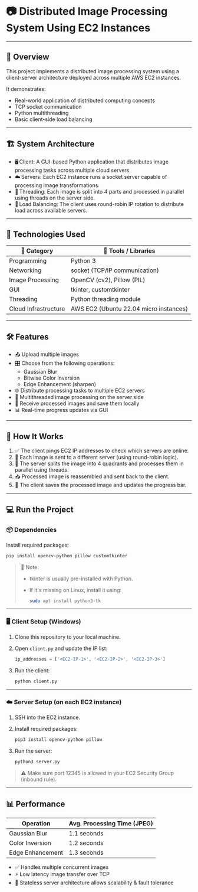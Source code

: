 # 📷 Distributed Image Processing System Using EC2 Instances

---

## 🧠 Overview

This project implements a distributed image processing system using a client-server architecture deployed across multiple AWS EC2 instances.

It demonstrates:

- Real-world application of distributed computing concepts
- TCP socket communication
- Python multithreading
- Basic client-side load balancing

---

## 🏗️ System Architecture

- 🖥️ Client: A GUI-based Python application that distributes image processing tasks across multiple cloud servers.
- ☁️ Servers: Each EC2 instance runs a socket server capable of processing image transformations.
- 🔄 Threading: Each image is split into 4 parts and processed in parallel using threads on the server side.
- 🔁 Load Balancing: The client uses round-robin IP rotation to distribute load across available servers.

---

## 🔧 Technologies Used

| 🧩 Category          | 🔧 Tools / Libraries                                       |
|---------------------|------------------------------------------------------------|
| Programming          | Python 3                                                  |
| Networking           | socket (TCP/IP communication)                             |
| Image Processing     | OpenCV (cv2), Pillow (PIL)                                |
| GUI                  | tkinter, customtkinter                                    |
| Threading            | Python threading module                                   |
| Cloud Infrastructure | AWS EC2 (Ubuntu 22.04 micro instances)                    |

---

## 🛠️ Features

- 📤 Upload multiple images
- 🎛️ Choose from the following operations:
  - Gaussian Blur
  - Bitwise Color Inversion
  - Edge Enhancement (sharpen)
- 🌐 Distribute processing tasks to multiple EC2 servers
- 🧵 Multithreaded image processing on the server side
- 📩 Receive processed images and save them locally
- 📊 Real-time progress updates via GUI

---

## 🚀 How It Works

1. ✅ The client pings EC2 IP addresses to check which servers are online.
2. 🔁 Each image is sent to a different server (using round-robin logic).
3. 🧵 The server splits the image into 4 quadrants and processes them in parallel using threads.
4. 📥 Processed image is reassembled and sent back to the client.
5. 💾 The client saves the processed image and updates the progress bar.

---

## 💻 Run the Project

### 📦 Dependencies

Install required packages:

```bash
pip install opencv-python pillow customtkinter
```

> 📝 Note:  
> - tkinter is usually pre-installed with Python.  
> - If it's missing on Linux, install it using:
>
>   ```bash
>   sudo apt install python3-tk
>   ```

---

### 🖥️ Client Setup (Windows)

1. Clone this repository to your local machine.
2. Open `client.py` and update the IP list:

   ```python
   ip_addresses = ['<EC2-IP-1>', '<EC2-IP-2>', '<EC2-IP-3>']
   ```

3. Run the client:

   ```bash
   python client.py
   ```

---

### ☁️ Server Setup (on each EC2 instance)

1. SSH into the EC2 instance.
2. Install required packages:

   ```bash
   pip3 install opencv-python pillow
   ```

3. Run the server:

   ```bash
   python3 server.py
   ```

> ⚠️ Make sure port 12345 is allowed in your EC2 Security Group (inbound rule).

---

## 📊 Performance

| Operation         | Avg. Processing Time (JPEG) |
|------------------|-----------------------------|
| Gaussian Blur     | 1.1 seconds                 |
| Color Inversion   | 1.2 seconds                 |
| Edge Enhancement  | 1.3 seconds                 |

- ✅ Handles multiple concurrent images
- ⚡ Low latency image transfer over TCP
- 🧩 Stateless server architecture allows scalability & fault tolerance
